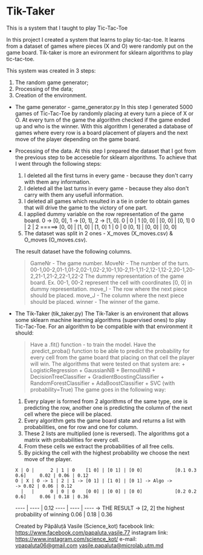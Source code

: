 # Tik-Taker
This is a system that I taught to play Tic-Tac-Toe

In this project I created a system that learns to play tic-tac-toe. It learns from a dataset of games where pieces (X and O) were randomly put on the game board. Tik-taker is more an evironment for sklearn algorithms to play tic-tac-toe.

This system was created in 3 steps:
  1) The random game generator;
  2) Processing of the data;
  3) Creation of the environment.


* The game generator - game_generator.py
  In this step I generated 5000 games of Tic-Tac-Toe by randomly placing at every turn a piece of X or O. At every turn of the game the algorithm checked if the game ended up and who is the winner. With this algorithm I generated a database of games where every row is a board placement of players and the next move of the player depending on the game board.

* Processing of the data.
  At this step I prepared the dataset that I got from the previous step to be acceseble for sklearn algorithms. To achieve that I went through the following steps:
  1. I deleted all the first turns in every game - because they don't carry with them any information.
  2. I deleted all the last turns in every game - because they also don't carry with them any usefull information.
  3. I deleted all games which resulted in a tie in order to obtain games that will drive the game to the victory of one part.
  4. I applied dummy variable on the row representation of the game board. 0 -> [0, 0], 1 -> [0, 1], 2 -> [1, 0].
  0 | 0 | 1             [0, 0] | [0, 0] | [0, 1]
  0 | 2 | 2    =====>   [0, 0] | [1, 0] | [1, 0]
  1 | 0 | 0             [0, 1] | [0, 0] | [0, 0]
  5. The dataset was split in 2 ones - X_moves (X_moves.csv) & O_moves (O_moves.csv).
  
  The result dataset have the following columns.
    > GameNr - The game number.
    > MoveNr - The number of the turn.
    > 00-1,00-2,01-1,01-2,02-1,02-2,10-1,10-2,11-1,11-2,12-1,12-2,20-1,20-2,21-1,21-2,22-1,22-2
      The dummy representation of the game board.
      Ex. 00-1, 00-2 represent the cell with coordinates [0, 0] in dummy representation.
    > move_I - The row where the next piece should be placed.
    > move_J - The column where the next piece should be placed.
    > winner - The winner of the game.
* The Tik-Taker (tik_taker.py)
  The Tik-Taker is an environent that allows some sklearn machine learning algorithms (supervised ones) to play Tic-Tac-Toe. For an algorithm to be compatible with that environment it should:
    > Have a .fit() function - to train the model.
    > Have the .predict_proba() function to be able to predict the probability for every cell from the game board that placing on that cell the player will win. The algorithms that were tested on that system are:
      + LogisticRegression
      + GaussianNB
      + BernoulliNB
      + DecisionTreeClassifier
      + GradientBoostingClassifier
      + RandomForestClassifier
      + AdaBoostClassifier
      + SVC (with probability=True)
  The game goes in the following way:
    1. Every player is formed from 2 algorithms of the same type, one is predicting the row, another one is predicting the column of the next cell where the piece will be placed.
    2. Every algorithm gets the game board state and returns a list with probabilities, one for row and one for column.
    3. These 2 lists are multiplied (one is reversed). The algorithms got a matrix with probabilities for every cell.
    4. From these cells we extract the probabilities of all free cells.
    5. By picking the cell with the highest probability we choose the next move of the player.
    
      X | O |      2 | 1 | 0    [1 0] | [0 1] | [0 0]            [0.1 0.3 0.6]     0.02 | 0.06 | 0.12
      O | X | O -> 1 | 2 | 1 -> [0 1] | [1 0] | [0 1] -> Algo ->                -> 0.02 | 0.06 | 0.12
        |   |      0 | 0 | 0    [0 0] | [0 0] | [0 0]            [0.2 0.2 0.6]     0.06 | 0.18 | 0.36
        
    ---- | ---- | 0.12
    ---- | ---- | ---- -> THE RESULT -> [2, 2] the highest probability of winning
    0.06 | 0.18 | 0.36
    
    
    Created by Păpăluță Vasile (Science_kot)
    facebook link: https://www.facebook.com/papaluta.vasile.77
    instagram link: https://www.instagram.com/science_kot/
    e-mail: vpapaluta06@gmail.com vasile.papaluta@microlab.utm.md
